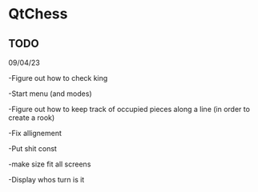 # QtChess

## TODO

09/04/23

-Figure out how to check king

-Start menu (and modes)

-Figure out how to keep track of occupied pieces along a line (in order to create a rook)

-Fix allignement

-Put shit const

-make size fit all screens

-Display whos turn is it
